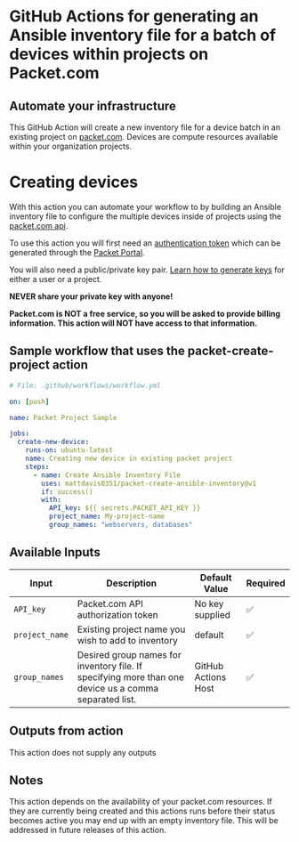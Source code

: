 # GitHub Actions for generating an Ansible inventory file for a batch of devices within projects on Packet.com

## Automate your infrastructure

This GitHub Action will create a new inventory file for a device batch in an existing project on [packet.com](https://packet.com). Devices are compute resources available within your organization projects.

# Creating devices

With this action you can automate your workflow to by building an Ansible inventory file to configure the multiple devices inside of projects using the [packet.com api](https://api.packet.net).

To use this action you will first need an [authentication token](https://www.packet.com/developers/api/authentication/) which can be generated through the [Packet Portal](https://app.packet.net/login?redirect=%2F%3F__woopraid%3DjUPDKi0tqtym).

You will also need a public/private key pair. [Learn how to generate keys](https://www.packet.com/developers/docs/servers/key-features/ssh-keys/) for either a user or a project.

**NEVER share your private key with anyone!**

**Packet.com is NOT a free service, so you will be asked to provide billing information. This action will NOT have access to that information.**

## Sample workflow that uses the packet-create-project action

```yaml
# File: .github/workflows/workflow.yml

on: [push]

name: Packet Project Sample

jobs:
  create-new-device:
    runs-on: ubuntu-latest
    name: Creating new device in existing packet project
    steps:
      - name: Create Ansible Inventory File
        uses: mattdavis0351/packet-create-ansible-inventory@v1
        if: success()
        with:
          API_key: ${{ secrets.PACKET_API_KEY }}
          project_name: My-project-name
          group_names: "webservers, databases"
```

## Available Inputs

| Input          | Description                                                                                           | Default Value       | Required           |
| -------------- | ----------------------------------------------------------------------------------------------------- | ------------------- | ------------------ |
| `API_key`      | Packet.com API authorization token                                                                    | No key supplied     | :white_check_mark: |
| `project_name` | Existing project name you wish to add to inventory                                                    | default             | :white_check_mark: |
| `group_names`  | Desired group names for inventory file. If specifying more than one device us a comma separated list. | GitHub Actions Host | :white_check_mark: |

## Outputs from action

This action does not supply any outputs

## Notes

This action depends on the availability of your packet.com resources. If they are currently being created and this actions runs before their status becomes active you may end up with an empty inventory file. This will be addressed in future releases of this action.
